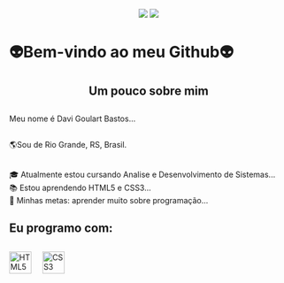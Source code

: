 <p align="center"><a href="https://www.linkedin.com/in/davi-goulart-bastos-a3b690266/" target="blank"><img src="https://img.shields.io/badge/LinkedIn-0077B5?style=for-the-badge&logo=linkedin&logoColor=white" taget="blank"></a>
<a href="mailto:davigoulart.bastos@gmail.com" target="blank"><img src="https://img.shields.io/badge/Gmail-D14836?style=for-the-badge&logo=gmail&logoColor=white" target="blank"></a>
</p>

<h1 align="left">👽Bem-vindo ao meu Github👽</h1>

##

<h2 align="center">Um pouco sobre mim</h2>

##

<p align="left">Meu nome é Davi Goulart Bastos...</p>

##

<p>🌎Sou de Rio Grande, RS, Brasil.</p>

##

<p align="left">🎓 Atualmente estou cursando Analise e Desenvolvimento de Sistemas...<br>📚 Estou aprendendo HTML5 e CSS3...<br>🎯 Minhas metas: aprender muito sobre programação...</p>

##

<h2 align="left">Eu programo com:</h2>

##

<div align="left">
 <img src="https://cdn.jsdelivr.net/gh/devicons/devicon@latest/icons/html5/html5-original.svg" height="40" alt="HTML5 logo">
  <img width="12">
 <img src="https://cdn.jsdelivr.net/gh/devicons/devicon@latest/icons/css3/css3-original.svg" height="40" alt="CSS3 logo">
  <img width="12">
</div>

##
